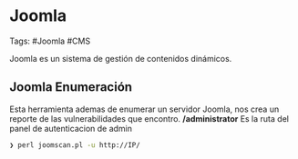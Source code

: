 # Joomla 

Tags: #Joomla #CMS  

Joomla es un sistema de gestión de contenidos dinámicos. 

## Joomla Enumeración 

Esta herramienta ademas de enumerar un servidor Joomla, nos crea un reporte de las vulnerabilidades que encontro.
**/administrator** Es la ruta del panel de autenticacion de admin

```bash 
❯ perl joomscan.pl -u http://IP/
```